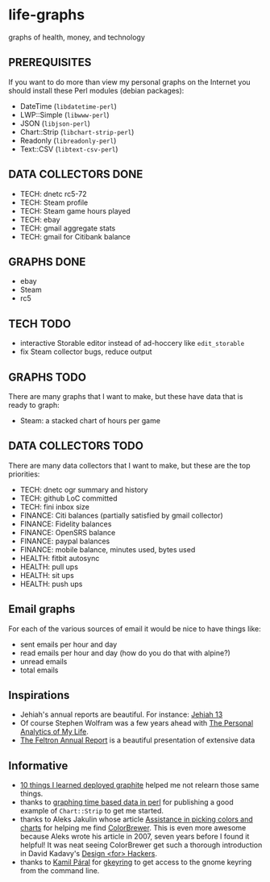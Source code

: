 life-graphs
===========

graphs of health, money, and technology

PREREQUISITES
-------------

If you want to do more than view my personal graphs on the Internet you should install these
Perl modules (debian packages):

* DateTime (`libdatetime-perl`)
* LWP::Simple (`libwww-perl`)
* JSON (`libjson-perl`)
* Chart::Strip (`libchart-strip-perl`)
* Readonly (`libreadonly-perl`)
* Text::CSV (`libtext-csv-perl`)

DATA COLLECTORS DONE
--------------------

* TECH: dnetc rc5-72
* TECH: Steam profile
* TECH: Steam game hours played
* TECH: ebay
* TECH: gmail aggregate stats
* TECH: gmail for Citibank balance

GRAPHS DONE
-----------

* ebay
* Steam
* rc5

TECH TODO
---------

* interactive Storable editor instead of ad-hoccery like `edit_storable`
* fix Steam collector bugs, reduce output

GRAPHS TODO
-----------

There are many graphs that I want to make, but these have data that is ready to graph:

* Steam: a stacked chart of hours per game

DATA COLLECTORS TODO
--------------------

There are many data collectors that I want to make, but these are the top priorities:

* TECH: dnetc ogr summary and history
* TECH: github LoC committed
* TECH: fini inbox size
* FINANCE: Citi balances (partially satisfied by gmail collector)
* FINANCE: Fidelity balances
* FINANCE: OpenSRS balance
* FINANCE: paypal balances
* FINANCE: mobile balance, minutes used, bytes used
* HEALTH: fitbit autosync
* HEALTH: pull ups
* HEALTH: sit ups
* HEALTH: push ups

Email graphs
------------

For each of the various sources of email it would be nice to have things like:

* sent emails per hour and day
* read emails per hour and day (how do you do that with alpine?)
* unread emails
* total emails

Inspirations
------------

* Jehiah's annual reports are beautiful.  For instance: [Jehiah 13](http://jehiah.cz/one-three/)
* Of course Stephen Wolfram was a few years ahead with [The Personal Analytics of My Life](http://blog.stephenwolfram.com/2012/03/the-personal-analytics-of-my-life/).
* [The Feltron Annual Report](http://feltron.com/ar12_01.html) is a beautiful presentation of extensive data

Informative
-----------

* [10 things I learned deployed graphite](http://kevinmccarthy.org/blog/2013/07/18/10-things-i-learned-deploying-graphite/) helped me not relearn those same things.
* thanks to [graphing time based data in perl](http://www.preshweb.co.uk/2011/11/graphing-time-based-data-in-perl/) for publishing a good example of `Chart::Strip` to get me started.
* thanks to Aleks Jakulin whose article [Assistance in picking colors and charts](http://andrewgelman.com/2007/11/22/assistance_in_p/) for helping me find [ColorBrewer](http://www.personal.psu.edu/cab38/ColorBrewer/ColorBrewer.html).  This is even more awesome because Aleks wrote his article in 2007, seven years before I found it helpful!  It was neat seeing ColorBrewer get such a thorough introduction in David Kadavy's [Design &lt;for> Hackers](http://smile.amazon.com/Design-Hackers-Reverse-Engineering-Beauty/dp/1119998956/ref=sr_1_1?ie=UTF8&qid=1425264168&sr=8-1&keywords=hackers+design).
* thanks to [Kamil Páral](https://github.com/kparal) for [gkeyring](https://github.com/kparal/gkeyring) to get access to the gnome keyring from the command line.
